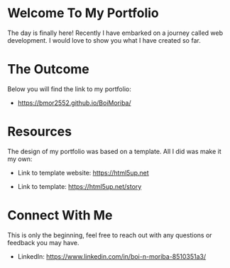 # Welcome To My Portfolio 

The day is finally here! Recently I have embarked on a journey called web development. I would love to show you what I have created so far. 

# The Outcome
Below you will find the link to my portfolio:
- https://bmor2552.github.io/BoiMoriba/

# Resources 
The design of my portfolio was based on a template. All I did was make it my own:

- Link to template website: https://html5up.net

- Link to template: https://html5up.net/story

# Connect With Me 
This is only the beginning, feel free to reach out with any questions or feedback you may have. 
- LinkedIn: https://www.linkedin.com/in/boi-n-moriba-8510351a3/
